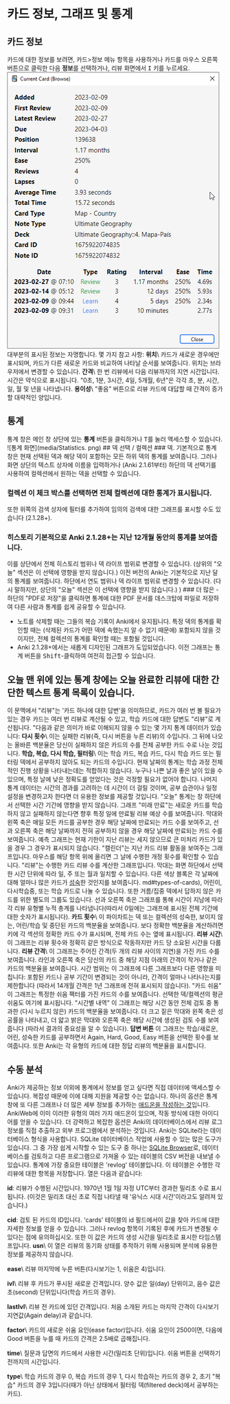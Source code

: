 # 카드 정보, 그래프 및 통계
<!-- 목차 -->
## 카드 정보
카드에 대한 정보를 보려면, 카드>정보 메뉴 항목을 사용하거나 카드를 마우스 오른쪽 버튼으로 클릭한 다음 **정보**를 선택하거나, 리뷰 화면에서 <kbd>I</kbd> 키를 누르세요.
![카드 정보](media/card_info.png) 대부분의 표시된 정보는 자명합니다.
몇 가지 참고 사항:
**위치**\ 카드가 새로운 경우에만 표시되며, 카드가 다른 새로운 카드와 비교하여 나타날 순서를 보여줍니다.
위치는 브라우저에서 변경할 수 있습니다.
**간격**\ 한 번 리뷰에서 다음 리뷰까지의 지연 시간입니다.
시간은 약식으로 표시됩니다.
"0초, 1분, 3시간, 4일, 5개월, 6년"은 각각 초, 분, 시간, 일, 월 및 년을 나타냅니다.
**용이성**\ "좋음" 버튼으로 리뷰 카드에 대답할 때 간격이 증가할 대략적인 양입니다.

## 통계
통계 창은 메인 창 상단에 있는 **통계** 버튼을 클릭하거나 <kbd>T</kbd>를 눌러 액세스할 수 있습니다.
![통계 화면](media/Statistics.
png) ## 덱 선택 / 컬렉션 ### 덱.
기본적으로 통계 창은 현재 선택된 덱과 해당 덱이 포함하는 모든 하위 덱의 통계를 보여줍니다.
그러나 화면 상단의 텍스트 상자에 이름을 입력하거나 (Anki 2.1.61부터) 하단의 덱 선택기를 사용하여 컬렉션에서 원하는 덱을 선택할 수 있습니다.
### 컬렉션 이 체크 박스를 선택하면 전체 컬렉션에 대한 통계가 표시됩니다.
또한 위쪽의 검색 상자에 필터를 추가하여 임의의 검색에 대한 그래프를 표시할 수도 있습니다 (2.1.28+).
### 히스토리 기본적으로 Anki 2.1.28+는 지난 12개월 동안의 통계를 보여줍니다.
이를 상단에서 전체 히스토리 범위나 덱 라이프 범위로 변경할 수 있습니다.
(상위의 "오늘" 섹션은 이 선택에 영향을 받지 않습니다.) 이전 버전의 Anki는 기본적으로 지난 달의 통계를 보여줍니다.
하단에서 연도 범위나 덱 라이프 범위로 변경할 수 있습니다.
(다시 말하지만, 상단의 "오늘" 섹션은 이 선택에 영향을 받지 않습니다.)
) ### 더 많은 - 하단의 "PDF로 저장"을 클릭하면 통계에 대한 PDF 문서를 데스크탑에 파일로 저장하여 다른 사람과 통계를 쉽게 공유할 수 있습니다.
- 노트를 삭제할 때는 그들의 복습 기록이 Anki에서 유지됩니다.
특정 덱의 통계를 확인할 때는 (삭제된 카드가 어떤 덱에 속했는지 알 수 없기 때문에) 포함되지 않을 것이지만, 전체 컬렉션의 통계를 확인할 때는 포함될 것입니다.
- Anki 2.1.28+에서는 새롭게 디자인된 그래프가 도입되었습니다.
이전 그래프는 통계 버튼을 <kbd>Shift</kbd>-클릭하여 여전히 접근할 수 있습니다.
## 오늘 맨 위에 있는 통계 창에는 오늘 완료한 리뷰에 대한 간단한 텍스트 통계 목록이 있습니다.
이 문맥에서 "리뷰"는 '카드 하나에 대한 답변'을 의미하므로, 카드가 여러 번 볼 필요가 있는 경우 카드는 여러 번 리뷰로 계산될 수 있고, 학습 카드에 대한 답변도 "리뷰"로 계산됩니다.
"다음과 같은 의미가 바로 이해되지 않을 수 있는 몇 가지 통계 데이터가 있습니다: **다시 횟수**\ 이는 실패한 리뷰(즉, 다시 버튼을 누른 리뷰)의 수입니다.
그 뒤에 나오는 올바른 백분율은 당신이 실패하지 않은 카드의 수를 전체 공부한 카드 수로 나눈 것입니다.
**학습, 복습, 다시 학습, 필터링**\ 이는 학습 카드, 복습 카드, 다시 학습 카드 또는 필터링 덱에서 공부하지 않아도 되는 카드의 수입니다.
현재 날짜의 통계는 학습 과정 전체적인 진행 상황을 나타내는데는 적합하지 않습니다.
누구나 나쁜 날과 좋은 날이 있을 수 있으며, 특정 날에 낮은 정확도를 얻었다는 것은 걱정할 필요가 없어야 합니다.
나머지 통계 데이터는 시간의 경과를 고려하는 데 시간이 더 걸릴 것이며, 공부 습관이나 일정 설정을 변경하고자 한다면 더 유용한 정보를 제공할 것입니다.
"오늘" 통계는 창 하단에서 선택한 시간 기간에 영향을 받지 않습니다.
그래프 "미래 만료"는 새로운 카드를 학습하지 않고 실패하지 않는다면 향후 특정 일에 만료될 리뷰 예상 수를 보여줍니다.
막대와 왼쪽 축은 매일 모든 카드를 공부한 경우 해당 날짜에 만료되는 카드 수를 보여주고, 선과 오른쪽 축은 해당 날짜까지 전혀 공부하지 않을 경우 해당 날짜에 만료되는 카드 수를 보여줍니다.
예측 그래프는 현재 기한이 지난 리뷰는 세지 않으므로 큰 미처리 카드가 있을 경우 그 경우가 표시되지 않습니다.
"캘린더"는 지난 카드 리뷰 활동을 보여주는 그래프입니다.
마우스를 해당 항목 위에 올리면 그 날에 수행한 개정 횟수를 확인할 수 있습니다.
"리뷰"는 수행한 카드 리뷰 수를 계산한 그래프입니다.
막대는 화면 하단에서 선택한 시간 단위에 따라 일, 주 또는 월과 일치할 수 있습니다.
다른 색상 블록은 각 날짜에 대해 얼마나 많은 카드가 [성숙](시작하기)한 것인지를 보여줍니다.
md#types-of-cards), 어린이, 다시학습중, 또는 학습 카드로 나눌 수 있습니다.
또한 거름/집중 덱에서 답하지 않은 카드를 위한 별도의 그룹도 있습니다.
선과 오른쪽 축은 그래프를 통해 시간이 지남에 따라 각 리뷰 유형별 누적 총계를 나타냅니다(따라서 0일에는 그래프에 표시된 전체 기간에 대한 숫자가 표시됩니다).
**카드 횟수**\ 이 파이차트는 덱 또는 컬렉션의 성숙한, 보이지 않는, 어린/학습 및 중단된 카드의 백분율을 보여줍니다.
보다 정확한 백분율을 계산하려면 키에 각 섹션의 정확한 카드 수가 표시되며, 전체 카드 수는 옆에 표시됩니다.
**리뷰 시간**\ 이 그래프는 리뷰 횟수와 정확히 같은 방식으로 작동하지만 카드 당 소요된 시간을 다룹니다.
**리뷰 간격**\ 이 그래프는 주어진 간격(두 개의 리뷰 사이의 지연)을 가진 카드 수를 보여줍니다.
라인과 오른쪽 축은 당신의 카드 중 해당 지점 아래의 간격이 작거나 같은 카드의 백분율을 보여줍니다.
시간 범위는 이 그래프에 다른 그래프보다 다른 영향을 미칩니다: 포함된 카드나 공부 기간이 변경되는 것이 아니라, 간격이 얼마나 나타나는지를 제한합니다 (따라서 14개월 간격은 1년 그래프에 전혀 표시되지 않습니다).
"카드 쉬움" 이 그래프는 특정한 쉬움 팩터를 가진 카드의 수를 보여줍니다.
선택한 덱/컬렉션의 평균 쉬움도 여기에 표시됩니다.
"시간별 내역" 이 그래프는 해당 시간 동안 전체 검토 중 통과한 (다시 누르지 않은) 카드의 백분율을 보여줍니다.
더 크고 짙은 막대와 왼쪽 축은 성공률을 나타내고, 더 얇고 밝은 막대와 오른쪽 축은 해당 시간에 생성된 검토 수를 보여줍니다 (따라서 결과의 중요성을 알 수 있습니다).
**답변 버튼**
이 그래프는 학습/새로운, 어린, 성숙한 카드를 공부하면서 Again, Hard, Good, Easy 버튼을 선택한 횟수를 보여줍니다.
또한 Anki는 각 유형의 카드에 대한 정답 리뷰의 백분율을 표시합니다.
## 수동 분석
Anki가 제공하는 정보 이외에 통계에서 정보를 얻고 싶다면 직접 데이터에 액세스할 수 있습니다.
복잡성 때문에 이에 대해 지원을 제공할 수는 없습니다.
하나의 옵션은 통계 창에 또 다른 그래프나 더 많은 세부 정보를 추가하는 [애드온을 작성하는 것](addons.md)입니다.
AnkiWeb에 이미 이러한 유형의 여러 가지 애드온이 있으며, 작동 방식에 대한 아이디어를 얻을 수 있습니다.
더 강력하고 복잡한 옵션은 Anki의 데이터베이스에서 리뷰 로그 정보를 직접 추출하고 외부 프로그램에서 분석하는 것입니다.
Anki는 SQLite라는 데이터베이스 형식을 사용합니다.
SQLite 데이터베이스 작업에 사용할 수 있는 많은 도구가 있습니다.
그 중 가장 쉽게 시작할 수 있는 도구 중 하나는 [SQLite Browser](http://sqlitebrowser.org/)로, 데이터베이스를 검토하고 다른 프로그램으로 가져올 수 있는 테이블의 CSV 버전을 내보낼 수 있습니다.
통계에 가장 중요한 테이블은 'revlog' 테이블입니다.
이 테이블은 수행한 각 리뷰에 대한 항목을 저장합니다.
열은 다음과 같습니다:

**id**: 리뷰가 수행된 시간입니다.
1970년 1월 1일 자정 UTC부터 경과한 밀리초 수로 표시됩니다.
(이것은 밀리초 대신 초로 직접 나타낼 때 '유닉스 시대 시간'이라고도 알려져 있습니다.)

**cid**: 검토 된 카드의 ID입니다.
'cards' 테이블의 id 필드에서이 값을 찾아 카드에 대한 자세한 정보를 얻을 수 있습니다.
그러나 revlog 항목이 기록된 후에 카드가 변경될 수 있다는 점에 유의하십시오.
또한 이 값은 카드의 생성 시간을 밀리초로 표시한 타임스탬프입니다.
**usn**\ 이 열은 리뷰의 동기화 상태를 추적하기 위해 사용되며 분석에 유용한 정보를 제공하지 않습니다.

**ease**\ 리뷰 마지막에 누른 버튼(다시보기는 1, 쉬움은 4)입니다.

**ivl**\ 리뷰 후 카드가 푸시된 새로운 간격입니다.
양수 값은 일(day) 단위이고, 음수 값은 초(second) 단위입니다(학습 카드의 경우).

**lastIvl**\ 리뷰 전 카드에 있던 간격입니다.
처음 소개된 카드는 마지막 간격이 다시보기 지연값(Again delay)과 같습니다.

**factor**\ 카드의 새로운 쉬움 요인(ease factor)입니다.
쉬움 요인이 2500이면, 다음에 Good 버튼을 누를 때 카드의 간격은 2.5배로 곱해집니다.

**time**\ 질문과 답면의 카드에서 사용한 시간(밀리초 단위)입니다.
쉬움 버튼을 선택하기 전까지의 시간입니다.

**type**\ 학습 카드의 경우 0, 복습 카드의 경우 1, 다시 학습하는 카드의 경우 2, 초기 "복습" 카드의 경우 3입니다(때가 아닌 상태에서 필터링 덱(filtered deck)에서 공부하는 카드).
